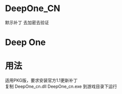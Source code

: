 # DeepOne_CN
默示补丁 去加密去验证
# Deep One
# 用法
适用PKG版，要求安装官方1.1更新补丁  
复制 DeepOne_cn.dll DeepOne_cn.exe 到游戏目录下运行  
